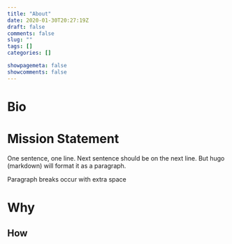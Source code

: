 ```yaml
---
title: "About"
date: 2020-01-30T20:27:19Z
draft: false
comments: false
slug: ""
tags: []
categories: []

showpagemeta: false
showcomments: false
---
```


# Bio
# Mission Statement
One sentence, one line.
Next sentence should be on the next line.
But hugo (markdown) will format it as a paragraph.

Paragraph breaks occur with extra space

# Why

## How
